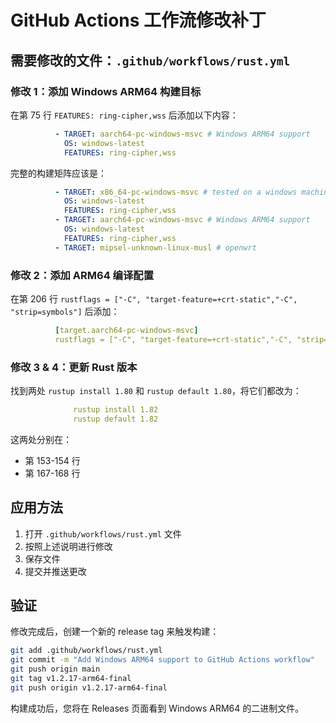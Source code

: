 # GitHub Actions 工作流修改补丁

## 需要修改的文件：`.github/workflows/rust.yml`

### 修改 1：添加 Windows ARM64 构建目标

在第 75 行 `FEATURES: ring-cipher,wss` 后添加以下内容：

```yaml
          - TARGET: aarch64-pc-windows-msvc # Windows ARM64 support
            OS: windows-latest
            FEATURES: ring-cipher,wss
```

完整的构建矩阵应该是：
```yaml
          - TARGET: x86_64-pc-windows-msvc # tested on a windows machine
            OS: windows-latest
            FEATURES: ring-cipher,wss
          - TARGET: aarch64-pc-windows-msvc # Windows ARM64 support
            OS: windows-latest
            FEATURES: ring-cipher,wss
          - TARGET: mipsel-unknown-linux-musl # openwrt
```

### 修改 2：添加 ARM64 编译配置

在第 206 行 `rustflags = ["-C", "target-feature=+crt-static","-C", "strip=symbols"]` 后添加：

```yaml
          [target.aarch64-pc-windows-msvc]
          rustflags = ["-C", "target-feature=+crt-static","-C", "strip=symbols"]      
```

### 修改 3 & 4：更新 Rust 版本

找到两处 `rustup install 1.80` 和 `rustup default 1.80`，将它们都改为：

```yaml
              rustup install 1.82
              rustup default 1.82
```

这两处分别在：
- 第 153-154 行
- 第 167-168 行

## 应用方法

1. 打开 `.github/workflows/rust.yml` 文件
2. 按照上述说明进行修改
3. 保存文件
4. 提交并推送更改

## 验证

修改完成后，创建一个新的 release tag 来触发构建：

```bash
git add .github/workflows/rust.yml
git commit -m "Add Windows ARM64 support to GitHub Actions workflow"
git push origin main
git tag v1.2.17-arm64-final
git push origin v1.2.17-arm64-final
```

构建成功后，您将在 Releases 页面看到 Windows ARM64 的二进制文件。
